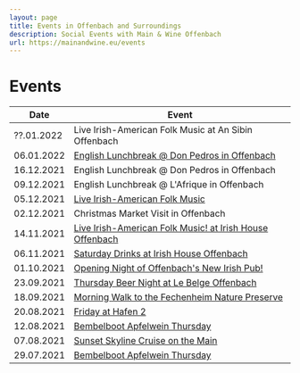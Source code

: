 ```yaml
---
layout: page
title: Events in Offenbach and Surroundings
description: Social Events with Main & Wine Offenbach
url: https://mainandwine.eu/events
---
```


# Events

| Date       | Event                                                                                                |
| ---------- | ---------------------------------------------------------------------------------------------------- |
| ??.01.2022 | Live Irish-American Folk Music at An Sibin Offenbach                                                 |      
| 06.01.2022 | [English Lunchbreak @ Don Pedros in Offenbach](https://mainandeine.eu/events_lunchbreak_2022-01-06)  |      
| 16.12.2021 | English Lunchbreak @ Don Pedros in Offenbach                                                         |
| 09.12.2021 | English Lunchbreak  @ L'Afrique in Offenbach                                                         |
| 05.12.2021 | [Live Irish-American Folk Music](https://www.meetup.com/main-wine/events/282141280)                  |
| 02.12.2021 | Christmas Market Visit in Offenbach                                                                  |
| 14.11.2021 | [Live Irish-American Folk Music! at Irish House Offenbach](https://www.meetup.com/de-DE/main-wine/events/281917680)                                                        |
| 06.11.2021 | [Saturday Drinks at Irish House Offenbach](https://www.meetup.com/de-DE/main-wine/events/281908123/)                                                         |
| 01.10.2021 | [Opening Night of Offenbach's New Irish Pub!](https://www.meetup.com/main-wine/events/281086687/)                                                         |
| 23.09.2021 | [Thursday Beer Night at Le Belge Offenbach](https://www.meetup.com/main-wine/events/280890746/)      |
| 18.09.2021 | [Morning Walk to the Fechenheim Nature Preserve](https://www.meetup.com/main-wine/events/280787517/) |
| 20.08.2021 | [Friday at Hafen 2](https://www.meetup.com/main-wine/events/280152128/)                              |
| 12.08.2021 | [Bembelboot Apfelwein Thursday](https://www.meetup.com/main-wine/events/280014611/)                  |
| 07.08.2021 | [Sunset Skyline Cruise on the Main](https://www.meetup.com/main-wine/events/279887281/)              |
| 29.07.2021 | [Bembelboot Apfelwein Thursday](https://www.meetup.com/main-wine/events/279550226/)                  |
